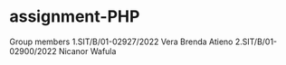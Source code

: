 # assignment-PHP
Group members
1.SIT/B/01-02927/2022 Vera Brenda Atieno
2.SIT/B/01-02900/2022 Nicanor Wafula
